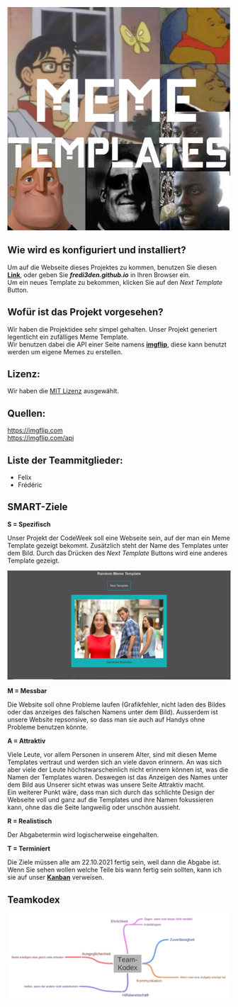 <p align="center">
    <img src=pictures/logo.png>
</p>

## Wie wird es konfiguriert und installiert?
Um auf die Webseite dieses Projektes zu kommen, benutzen Sie diesen [**Link**](https://fredi3den.github.io), oder geben Sie ***fredi3den.github.io*** in Ihren Browser ein.\
Um ein neues Template zu bekommen, klicken Sie auf den *Next Template* Button.

## Wofür ist das Projekt vorgesehen?
Wir haben die Projektidee sehr simpel gehalten.
Unser Projekt generiert legentlicht ein zufälliges Meme Template.\
Wir benutzen dabei die API einer Seite namens [**imgflip**](imgflip.com), diese kann benutzt werden um eigene Memes zu erstellen.

## Lizenz:
Wir haben die [MIT Lizenz](https://github.com/fredi3den/fredi3den.github.io/blob/main/LICENSE) ausgewählt.

## Quellen:
 https://imgflip.com \
 https://imgflip.com/api 

## Liste der Teammitglieder:
 * Felix
 * Frédéric

## SMART-Ziele
**S = Spezifisch** 

Unser Projekt der CodeWeek soll eine Webseite sein, auf der man ein Meme Template gezeigt bekommt. Zusätzlich steht der Name des Templates unter dem Bild. Durch das Drücken des *Next Template* Buttons wird eine anderes Template gezeigt.

<p align="center">
    <img src=pictures/Website.PNG>
</p>

**M = Messbar**

Die Website soll ohne Probleme laufen (Grafikfehler, nicht laden des Bildes oder das anzeiges des falschen Namens unter dem Bild). Ausserdem ist unsere Website repsonsive, so dass man sie auch auf Handys ohne Probleme benutzen könnte.

**A = Attraktiv**

Viele Leute, vor allem Personen in unserem Alter, sind mit diesen Meme Templates vertraut und werden sich an viele davon erinnern. An was sich aber viele der Leute höchstwarscheinlich nicht erinnern können ist, was die Namen der Templates waren. Deswegen ist das Anzeigen des Names unter dem Bild aus Unserer sicht etwas was unsere Seite Attraktiv macht. \
Ein weiterer Punkt wäre, dass man sich durch das schlichte Design der Webseite voll und ganz auf die Templates und ihre Namen fokussieren kann, ohne das die Seite langweilig oder unschön aussieht.

**R = Realistisch**

Der Abgabetermin wird logischerweise eingehalten. 

**T = Terminiert**

Die Ziele müssen alle am 22.10.2021 fertig sein, weil dann die Abgabe ist.\
Wenn Sie sehen wollen welche Teile bis wann fertig sein sollten, kann ich sie auf unser [**Kanban**](https://github.com/fredi3den/fredi3den.github.io/projects/2) verweisen.

## Teamkodex
<p align="center">
    <img src=pictures/Team-Kodex.jpg>
</p>
